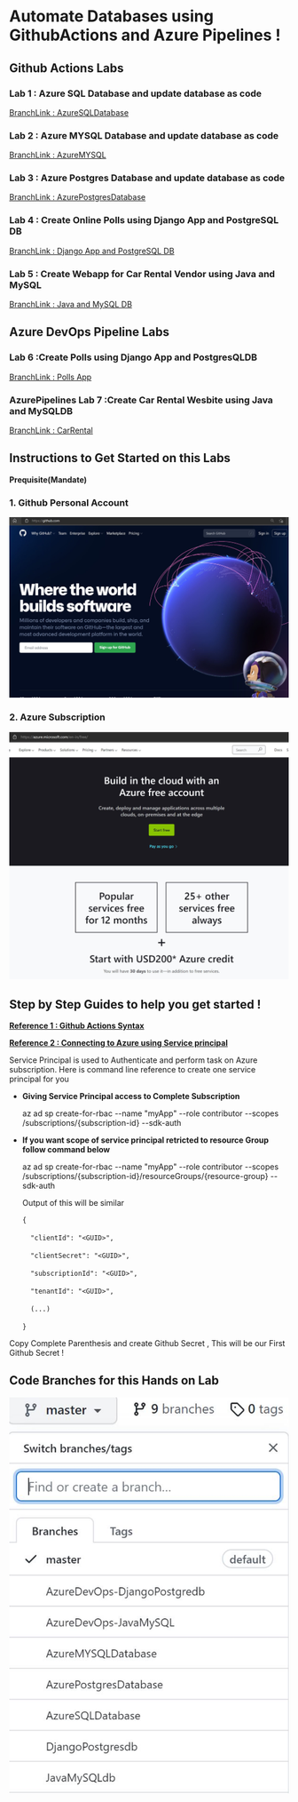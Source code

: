 # Automate Databases using GithubActions and Azure Pipelines !

## **Github Actions Labs**

### Lab 1 : Azure SQL Database and update database as code
[BranchLink : AzureSQLDatabase](https://github.com/jethanivijay/DevOpsforDatabasesHandsonLab/tree/AzureSQLDatabase)

### Lab 2 : Azure MYSQL Database and update database as code
[BranchLink : AzureMYSQL](https://github.com/jethanivijay/DevOpsforDatabasesHandsonLab/tree/AzureMYSQLDatabase)

### Lab 3 : Azure Postgres Database and update database as code
[BranchLink : AzurePostgresDatabase](https://github.com/jethanivijay/DevOpsforDatabasesHandsonLab/tree/AzurePostgresDatabase)

### Lab 4  : Create Online Polls using Django App and PostgreSQL DB
[BranchLink : Django App and PostgreSQL DB](https://github.com/jethanivijay/DevOpsforDatabasesHandsonLab/tree/DjangoPostgresdb)

### Lab 5 : Create Webapp for Car Rental Vendor using Java and MySQL
[BranchLink : Java and MySQL DB ](https://github.com/jethanivijay/DevOpsforDatabasesHandsonLab/tree/JavaMySQLdb)

## **Azure DevOps Pipeline Labs**

### Lab 6 :Create Polls using Django App and PostgresQLDB
[BranchLink : Polls App](https://github.com/jethanivijay/DevOpsforDatabasesHandsonLab/tree/AzureDevOps-DjangoPostgredb)

### AzurePipelines Lab 7 :Create Car Rental Wesbite using Java and MySQLDB
[BranchLink : CarRental](https://github.com/jethanivijay/DevOpsforDatabasesHandsonLab/tree/AzureDevOps-JavaMySQL)

##  Instructions to Get Started on this Labs

**Prequisite(Mandate)**
### 1. Github Personal Account

![GithubAccount](/GithubPersonalAccount.JPG)

### 2. Azure Subscription

![AzureFreeAccount](/AzureFreeAccount.JPG)

## Step by Step Guides to help you get started ! 

[**Reference 1 : Github Actions Syntax**](https://docs.github.com/en/free-pro-team@latest/actions/reference/workflow-syntax-for-github-actions)


[**Reference 2 : Connecting to Azure using Service principal**](https://docs.microsoft.com/en-us/cli/azure/create-an-azure-service-principal-azure-cli)

Service Principal is used to Authenticate and perform task on Azure subscription.
Here is command line reference to create one service principal for you

- **Giving Service Principal access to Complete Subscription**

    az ad sp create-for-rbac --name "myApp" --role contributor --scopes /subscriptions/{subscription-id} --sdk-auth

- **If you want scope of service principal retricted to resource Group follow command below**

    az ad sp create-for-rbac --name "myApp" --role contributor --scopes /subscriptions/{subscription-id}/resourceGroups/{resource-group} --sdk-auth

    Output of this will be similar 


      {

        "clientId": "<GUID>",

        "clientSecret": "<GUID>",

        "subscriptionId": "<GUID>",

        "tenantId": "<GUID>",

        (...)

      }

Copy Complete Parenthesis and create Github Secret , This will be our First Github Secret !


## Code Branches for this Hands on Lab

![**Reference 3 : Code Branches for this Hands on Lab**](codebranches.JPG)
